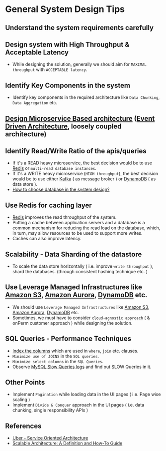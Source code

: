 # General System Design Tips

## Understand the system requirements carefully

## Design system with High Throughput & Acceptable Latency
- While designing the solution, generally we should aim for `MAXIMAL throughput` with `ACCEPTABLE latency`.

## Identify Key Components in the system
- Identify key components in the required architecture like `Data Chunking`, `Data Aggregation` etc.

## [Design Microservice Based architecture](1_MicroServicesSOA) ([Event Driven Architecture](0_SystemGlossaries/MessageBrokers/EventDrivenArchitecture.md), loosely coupled architecture)

## Identify Read/Write Ratio of the apis/queries
- If it's a READ heavy microservice, the best decision would be to use [Redis](3_DatabaseComponents/In-Memory-Cache/Redis) or `multi-read database instances`.
- If it's a WRITE heavy microservice (`HIGH throughput`), the best decision would be to use either [Kafka](4_MessageBrokers/Kafka/Readme.md) ( as message broker ) or [DynamoDB](../2_AWSComponents/6_DatabaseServices/AmazonDynamoDB/Readme.md) ( as data store ).
- [How to choose database in the system design?](3_DatabaseComponents/DecideDatabase.md)

## Use Redis for caching layer
- [Redis](3_DatabaseComponents/In-Memory-Cache/Redis) improves the read throughput of the system.
- Putting a cache between application servers and a database is a common mechanism for reducing the read load on the database, which, in turn, may allow resources to be used to support more writes.
- Caches can also improve latency.

## Scalability - Data Sharding of the datastore
- To scale the data store horizontally ( i.e. improve `write throughput` ), shard the databases. (through consistent hashing technique etc. )

## Use Leverage Managed Infrastructures like [Amazon S3](../2_AWSComponents/7_StorageServices/3_ObjectStorageTypes/AmazonS3/Readme.md), [Amazon Aurora](../2_AWSComponents/6_DatabaseServices/AmazonRDS/AmazonAurora.md), [DynamoDB](../2_AWSComponents/6_DatabaseServices/AmazonDynamoDB/Readme.md) etc.
- We should use `Leverage Managed Infrastructures` like [Amazon S3](../2_AWSComponents/7_StorageServices/3_ObjectStorageTypes/AmazonS3/Readme.md), [Amazon Aurora](../2_AWSComponents/6_DatabaseServices/AmazonRDS/AmazonAurora.md), [DynamoDB](../2_AWSComponents/6_DatabaseServices/AmazonDynamoDB/Readme.md) etc.
- Sometimes, we must have to consider `cloud-agnostic approach` ( & onPerm customer approach ) while designing the solution.

## SQL Queries - Performance Techniques
- [Index the columns](0_SystemGlossaries/Database/Indexing.md) which are used in `where`, `join` etc. clauses.
- `Minimize use of JOINS` in the `SQL queries`.
- `Minimize select columns` in the `SQL Queries`.
- Observe [MySQL Slow Queries logs](https://severalnines.com/blog/how-identify-mysql-performance-issues-slow-queries/) and find out SLOW Queries in it.

## Other Points
- Implement `Pagination` while loading data in the UI pages ( i.e. Page wise scaling )
- Implement `Divide & Conquer` approach in the UI pages ( i.e. data chunking, single responsibility APIs )

## References
- [Uber - Service Oriented Architecture](https://eng.uber.com/service-oriented-architecture/)
- [Scalable Architecture: A Definition and How-To Guide](https://www.sentinelone.com/blog/scalable-architecture/)
